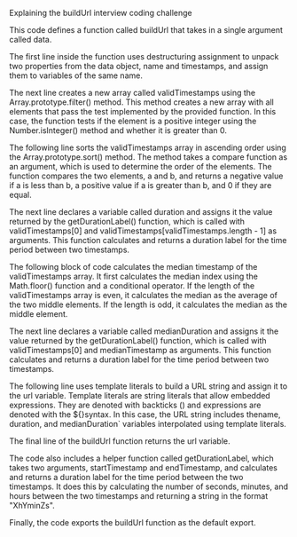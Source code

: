 
Explaining the buildUrl interview coding challenge

This code defines a function called buildUrl that takes in a single argument called data.

The first line inside the function uses destructuring assignment to unpack two properties from the data object, name and timestamps, and assign them to variables of the same name.

The next line creates a new array called validTimestamps using the Array.prototype.filter() method. This method creates a new array with all elements that pass the test implemented by the provided function. In this case, the function tests if the element is a positive integer using the Number.isInteger() method and whether it is greater than 0.

The following line sorts the validTimestamps array in ascending order using the Array.prototype.sort() method. The method takes a compare function as an argument, which is used to determine the order of the elements. The function compares the two elements, a and b, and returns a negative value if a is less than b, a positive value if a is greater than b, and 0 if they are equal.

The next line declares a variable called duration and assigns it the value returned by the getDurationLabel() function, which is called with validTimestamps[0] and validTimestamps[validTimestamps.length - 1] as arguments. This function calculates and returns a duration label for the time period between two timestamps.

The following block of code calculates the median timestamp of the validTimestamps array. It first calculates the median index using the Math.floor() function and a conditional operator. If the length of the validTimestamps array is even, it calculates the median as the average of the two middle elements. If the length is odd, it calculates the median as the middle element.

The next line declares a variable called medianDuration and assigns it the value returned by the getDurationLabel() function, which is called with validTimestamps[0] and medianTimestamp as arguments. This function calculates and returns a duration label for the time period between two timestamps.

The following line uses template literals to build a URL string and assign it to the url variable. Template literals are string literals that allow embedded expressions. They are denoted with backticks () and expressions are denoted with the ${}syntax. In this case, the URL string includes thename, duration, and medianDuration` variables interpolated using template literals.

The final line of the buildUrl function returns the url variable.

The code also includes a helper function called getDurationLabel, which takes two arguments, startTimestamp and endTimestamp, and calculates and returns a duration label for the time period between the two timestamps. It does this by calculating the number of seconds, minutes, and hours between the two timestamps and returning a string in the format "XhYminZs".

Finally, the code exports the buildUrl function as the default export.